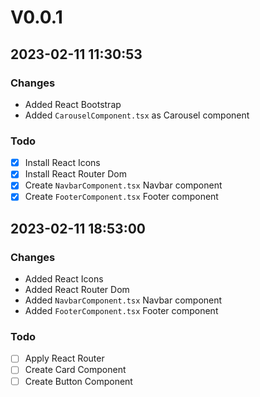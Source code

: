 # V0.0.1

## 2023-02-11 11:30:53

### Changes

- Added React Bootstrap
- Added `CarouselComponent.tsx` as Carousel component

### Todo

- [x] Install <span style="color:'red'">React Icons</span>
- [x] Install React Router Dom
- [x] Create `NavbarComponent.tsx` Navbar component 
- [x] Create `FooterComponent.tsx` Footer component

## 2023-02-11 18:53:00

### Changes

- Added React Icons
- Added React Router Dom
- Added `NavbarComponent.tsx` Navbar component 
- Added `FooterComponent.tsx` Footer component

### Todo

- [ ] Apply React Router
- [ ] Create Card Component
- [ ] Create Button Component
